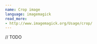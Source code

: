 ```yaml
---
name: Crop image
language: imagemagick
read_more:
- http://www.imagemagick.org/Usage/crop/
---
```

// TODO
